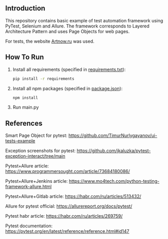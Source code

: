 Introduction
------------

This repository contains basic example of test automation framework using PyTest, Selenium and Allure. 
The framework corresponds to Layered Architecture Pattern and uses Page Objects for web pages.

For tests, the website [Artnow.ru](https://artnow.ru) was used.


How To Run
----------------

1) Install all requirements (specified in [requirements.txt](requirements.txt)):

    ```bash
    pip install -r requirements
    ```

2) Install all npm packages (specified in [package.json](package.json)):

    ```bash
    npm install
    ```

3) Run main.py

References
----------------

Smart Page Object for pytest: https://github.com/TimurNurlygayanov/ui-tests-example

Exception screenshots for pytest: https://github.com/jkaluzka/pytest-exception-interact/tree/main

Pytest+Allure article: https://www.programmersought.com/article/73684180086/

Pytest+Allure+Jenkins article: https://www.mo4tech.com/python-testing-framework-allure.html

Pytest+Allure+Gitlab article: https://habr.com/ru/articles/513432/

Allure for pytest official: https://allurereport.org/docs/pytest/

Pytest habr article: https://habr.com/ru/articles/269759/

Pytest documentation: https://pytest.org/en/latest/reference/reference.html#id147